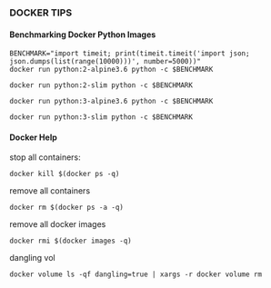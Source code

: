 
### DOCKER TIPS



#### Benchmarking Docker Python Images
```
BENCHMARK="import timeit; print(timeit.timeit('import json; json.dumps(list(range(10000)))', number=5000))"
docker run python:2-alpine3.6 python -c $BENCHMARK

docker run python:2-slim python -c $BENCHMARK

docker run python:3-alpine3.6 python -c $BENCHMARK

docker run python:3-slim python -c $BENCHMARK

```
#### Docker Help 

stop all containers:
```
docker kill $(docker ps -q)
````
remove all containers
```
docker rm $(docker ps -a -q)
```

remove all docker images
```
docker rmi $(docker images -q)
```

dangling vol
```
docker volume ls -qf dangling=true | xargs -r docker volume rm
```
